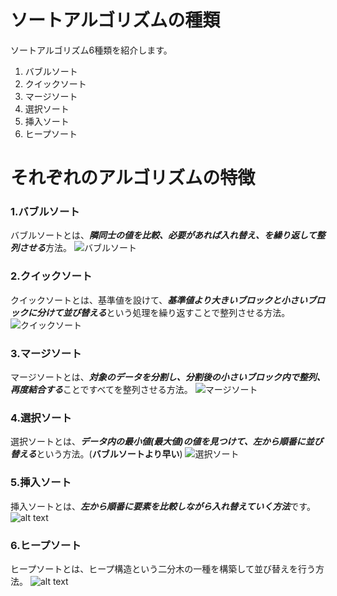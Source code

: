 # ソートアルゴリズムの種類
ソートアルゴリズム6種類を紹介します。
1. バブルソート
2. クイックソート
3. マージソート
4. 選択ソート
5. 挿入ソート
6. ヒープソート
  

# それぞれのアルゴリズムの特徴


### 1.バブルソート
バブルソートとは、***隣同士の値を比較、必要があれば入れ替え、を繰り返して整列させる***方法。
![バブルソート](https://qiita-image-store.s3.ap-northeast-1.amazonaws.com/0/196344/ee67103b-c6e1-55c0-bcce-d84d8756fbd3.gif)


### 2.クイックソート
クイックソートとは、基準値を設けて、***基準値より大きいブロックと小さいブロックに分けて並び替える***という処理を繰り返すことで整列させる方法。  
![クイックソート](https://qiita-image-store.s3.ap-northeast-1.amazonaws.com/0/196344/9168d2a8-0938-5953-685b-904db240e1d4.gif)


### 3.マージソート
マージソートとは、***対象のデータを分割し、分割後の小さいブロック内で整列、再度結合する***ことですべてを整列させる方法。
![マージソート](https://qiita-image-store.s3.ap-northeast-1.amazonaws.com/0/196344/67eeaed7-a92d-09ec-47c0-955807a9ef09.gif)


### 4.選択ソート
選択ソートとは、***データ内の最小値(最大値)の値を見つけて、左から順番に並び替える***という方法。(**バブルソートより早い**)
![選択ソート](https://qiita-user-contents.imgix.net/https%3A%2F%2Fqiita-image-store.s3.ap-northeast-1.amazonaws.com%2F0%2F196344%2F6f195764-b9f1-6b50-d4d5-b8938e364329.gif?ixlib=rb-4.0.0&auto=format&gif-q=60&q=75&s=24188a848de6e16d3ad6dc0e3f89807c)


### 5.挿入ソート
挿入ソートとは、***左から順番に要素を比較しながら入れ替えていく方法***です。
![alt text](https://www.ceodata.com/wp-content/uploads/2021/07/is1.gif)


### 6.ヒープソート
ヒープソートとは、ヒープ構造という二分木の一種を構築して並び替えを行う方法。
![alt text](https://qiita-image-store.s3.amazonaws.com/0/44288/91b76d64-816b-0a53-d29f-9b1db21450dd.gif)
